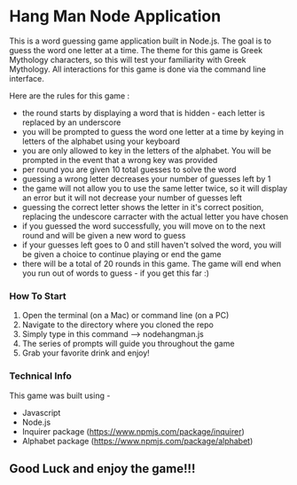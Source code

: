 # Hang Man Node Application 

This is a word guessing game application built in Node.js. The goal is to guess the word one letter at a time. The theme for this game is Greek Mythology characters, so this will test your familiarity with Greek Mythology. All interactions for this game is done via the command line interface.

Here are the rules for this game : 
* the round starts by displaying a word that is hidden - each letter is replaced by an underscore
* you will be prompted to guess the word one letter at a time by keying in letters of the alphabet using your keyboard
* you are only allowed to key in the letters of the alphabet. You will be prompted in the event that a wrong key was provided
* per round you are given 10 total guesses to solve the word
* guessing a wrong letter decreases your number of guesses left by 1
* the game will not allow you to use the same letter twice, so it will display an error but it will not decrease your number of guesses left
* guessing the correct letter shows the letter in it's correct position, replacing the undescore carracter with the actual letter you have chosen
* if you guessed the word successfully, you will move on to the next round and will be given a new word to guess
* if your guesses left goes to 0 and still haven't solved the word, you will be given a choice to continue playing or end the game
* there will be a total of 20 rounds in this game. The game will end when you run out of words to guess - if you get this far :)

### How To Start
1. Open the terminal (on a Mac) or command line (on a PC)
2. Navigate to the directory where you cloned the repo
3. Simply type in this command --> node<space>hangman.js
4. The series of prompts will guide you throughout the game
5. Grab your favorite drink and enjoy! 

### Technical Info
This game was built using - 
* Javascript
* Node.js 
* Inquirer package (https://www.npmjs.com/package/inquirer)
* Alphabet package (https://www.npmjs.com/package/alphabet)

## Good Luck and enjoy the game!!!

